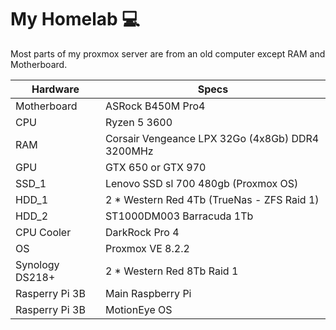 # My Homelab 💻

Most parts of my proxmox server are from an old computer except RAM and Motherboard.

| Hardware  | Specs |
| ------------- | ------------- |
| Motherboard  | ASRock B450M Pro4    |
| CPU  | Ryzen 5 3600   |
| RAM  | Corsair Vengeance LPX 32Go (4x8Gb) DDR4 3200MHz |
| GPU  | GTX 650 or GTX 970 |
| SSD_1 | Lenovo SSD sl 700 480gb (Proxmox OS) |
| HDD_1 | 2 * Western Red 4Tb (TrueNas - ZFS Raid 1) |
| HDD_2 | ST1000DM003 Barracuda 1Tb |
| CPU Cooler |DarkRock Pro 4  |
| OS |Proxmox VE 8.2.2  |  
| Synology DS218+ | 2 * Western Red 8Tb Raid 1 |
| Rasperry Pi 3B | Main Raspberry Pi |
| Rasperry Pi 3B | MotionEye OS |
